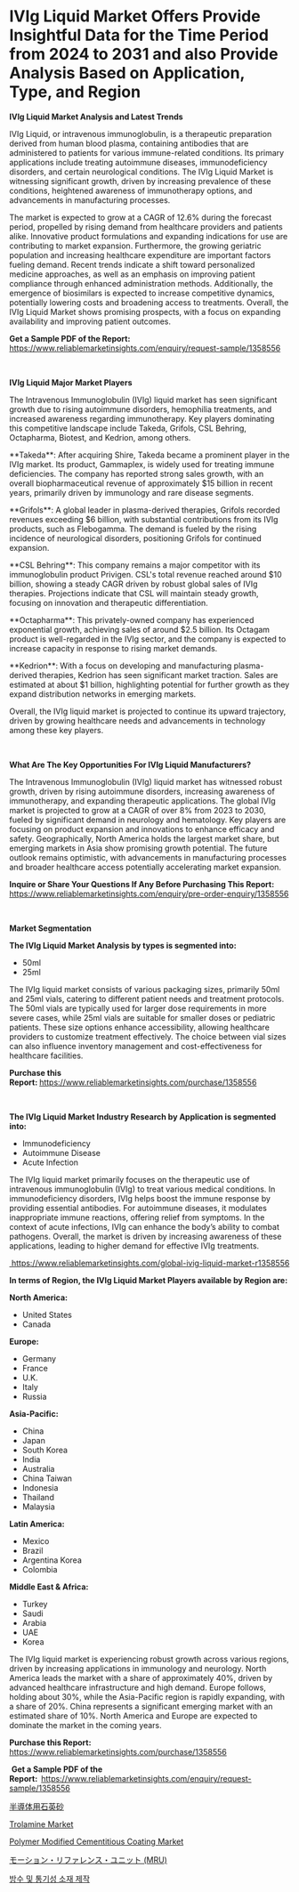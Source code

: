 <p><h1>IVIg Liquid Market Offers Provide Insightful Data for the Time Period from 2024 to 2031 and also Provide Analysis Based on Application, Type, and Region</h1></p><p><strong>IVIg Liquid Market Analysis and Latest Trends</strong></p>
<p><p>IVIg Liquid, or intravenous immunoglobulin, is a therapeutic preparation derived from human blood plasma, containing antibodies that are administered to patients for various immune-related conditions. Its primary applications include treating autoimmune diseases, immunodeficiency disorders, and certain neurological conditions. The IVIg Liquid Market is witnessing significant growth, driven by increasing prevalence of these conditions, heightened awareness of immunotherapy options, and advancements in manufacturing processes.</p><p>The market is expected to grow at a CAGR of 12.6% during the forecast period, propelled by rising demand from healthcare providers and patients alike. Innovative product formulations and expanding indications for use are contributing to market expansion. Furthermore, the growing geriatric population and increasing healthcare expenditure are important factors fueling demand. Recent trends indicate a shift toward personalized medicine approaches, as well as an emphasis on improving patient compliance through enhanced administration methods. Additionally, the emergence of biosimilars is expected to increase competitive dynamics, potentially lowering costs and broadening access to treatments. Overall, the IVIg Liquid Market shows promising prospects, with a focus on expanding availability and improving patient outcomes.</p></p>
<p><strong>Get a Sample PDF of the Report:&nbsp;</strong> <a href="https://www.reliablemarketinsights.com/enquiry/request-sample/1358556">https://www.reliablemarketinsights.com/enquiry/request-sample/1358556</a></p>
<p>&nbsp;</p>
<p><strong>IVIg Liquid Major Market Players</strong></p>
<p><p>The Intravenous Immunoglobulin (IVIg) liquid market has seen significant growth due to rising autoimmune disorders, hemophilia treatments, and increased awareness regarding immunotherapy. Key players dominating this competitive landscape include Takeda, Grifols, CSL Behring, Octapharma, Biotest, and Kedrion, among others.</p><p>**Takeda**: After acquiring Shire, Takeda became a prominent player in the IVIg market. Its product, Gammaplex, is widely used for treating immune deficiencies. The company has reported strong sales growth, with an overall biopharmaceutical revenue of approximately $15 billion in recent years, primarily driven by immunology and rare disease segments.</p><p>**Grifols**: A global leader in plasma-derived therapies, Grifols recorded revenues exceeding $6 billion, with substantial contributions from its IVIg products, such as Flebogamma. The demand is fueled by the rising incidence of neurological disorders, positioning Grifols for continued expansion.</p><p>**CSL Behring**: This company remains a major competitor with its immunoglobulin product Privigen. CSL's total revenue reached around $10 billion, showing a steady CAGR driven by robust global sales of IVIg therapies. Projections indicate that CSL will maintain steady growth, focusing on innovation and therapeutic differentiation.</p><p>**Octapharma**: This privately-owned company has experienced exponential growth, achieving sales of around $2.5 billion. Its Octagam product is well-regarded in the IVIg sector, and the company is expected to increase capacity in response to rising market demands.</p><p>**Kedrion**: With a focus on developing and manufacturing plasma-derived therapies, Kedrion has seen significant market traction. Sales are estimated at about $1 billion, highlighting potential for further growth as they expand distribution networks in emerging markets.</p><p>Overall, the IVIg liquid market is projected to continue its upward trajectory, driven by growing healthcare needs and advancements in technology among these key players.</p></p>
<p>&nbsp;</p>
<p><strong>What Are The Key Opportunities For IVIg Liquid Manufacturers?</strong></p>
<p><p>The Intravenous Immunoglobulin (IVIg) liquid market has witnessed robust growth, driven by rising autoimmune disorders, increasing awareness of immunotherapy, and expanding therapeutic applications. The global IVIg market is projected to grow at a CAGR of over 8% from 2023 to 2030, fueled by significant demand in neurology and hematology. Key players are focusing on product expansion and innovations to enhance efficacy and safety. Geographically, North America holds the largest market share, but emerging markets in Asia show promising growth potential. The future outlook remains optimistic, with advancements in manufacturing processes and broader healthcare access potentially accelerating market expansion.</p></p>
<p><strong>Inquire or Share Your Questions If Any Before Purchasing This Report:</strong> <a href="https://www.reliablemarketinsights.com/enquiry/pre-order-enquiry/1358556">https://www.reliablemarketinsights.com/enquiry/pre-order-enquiry/1358556</a></p>
<p>&nbsp;</p>
<p><strong>Market Segmentation</strong></p>
<p><strong>The IVIg Liquid Market Analysis by types is segmented into:</strong></p>
<p><ul><li>50ml</li><li>25ml</li></ul></p>
<p><p>The IVIg liquid market consists of various packaging sizes, primarily 50ml and 25ml vials, catering to different patient needs and treatment protocols. The 50ml vials are typically used for larger dose requirements in more severe cases, while 25ml vials are suitable for smaller doses or pediatric patients. These size options enhance accessibility, allowing healthcare providers to customize treatment effectively. The choice between vial sizes can also influence inventory management and cost-effectiveness for healthcare facilities.</p></p>
<p><strong>Purchase this Report:&nbsp;</strong><a href="https://www.reliablemarketinsights.com/purchase/1358556">https://www.reliablemarketinsights.com/purchase/1358556</a></p>
<p>&nbsp;</p>
<p><strong>The IVIg Liquid Market Industry Research by Application is segmented into:</strong></p>
<p><ul><li>Immunodeficiency</li><li>Autoimmune Disease</li><li>Acute Infection</li></ul></p>
<p><p>The IVIg liquid market primarily focuses on the therapeutic use of intravenous immunoglobulin (IVIg) to treat various medical conditions. In immunodeficiency disorders, IVIg helps boost the immune response by providing essential antibodies. For autoimmune diseases, it modulates inappropriate immune reactions, offering relief from symptoms. In the context of acute infections, IVIg can enhance the body’s ability to combat pathogens. Overall, the market is driven by increasing awareness of these applications, leading to higher demand for effective IVIg treatments.</p></p>
<p><a href="https://www.reliablemarketinsights.com/global-ivig-liquid-market-r1358556">&nbsp;https://www.reliablemarketinsights.com/global-ivig-liquid-market-r1358556</a></p>
<p><strong>In terms of Region, the IVIg Liquid Market Players available by Region are:</strong></p>
<p>
    <p> <strong> North America: </strong>
        <ul>
            <li>United States</li>
            <li>Canada</li>
        </ul>
        </p> 
    <p> <strong> Europe: </strong>
        <ul>
            <li>Germany</li>
            <li>France</li>
            <li>U.K.</li>
            <li>Italy</li>
            <li>Russia</li>
        </ul>
        </p> 
    <p> <strong> Asia-Pacific: </strong>
        <ul>
            <li>China</li>
            <li>Japan</li>
            <li>South Korea</li>
            <li>India</li>
            <li>Australia</li>
            <li>China Taiwan</li>
            <li>Indonesia</li>
            <li>Thailand</li>
            <li>Malaysia</li>
        </ul>
        </p> 
    <p> <strong> Latin America: </strong>
        <ul>
            <li>Mexico</li>
            <li>Brazil</li>
            <li>Argentina Korea</li>
            <li>Colombia</li>
        </ul>
        </p> 
    <p> <strong> Middle East & Africa: </strong>
        <ul>
            <li>Turkey</li>
            <li>Saudi</li>
            <li>Arabia</li>
            <li>UAE</li>
            <li>Korea</li>
        </ul>
    </p>
    </p>
<p><p>The IVIg liquid market is experiencing robust growth across various regions, driven by increasing applications in immunology and neurology. North America leads the market with a share of approximately 40%, driven by advanced healthcare infrastructure and high demand. Europe follows, holding about 30%, while the Asia-Pacific region is rapidly expanding, with a share of 20%. China represents a significant emerging market with an estimated share of 10%. North America and Europe are expected to dominate the market in the coming years.</p></p>
<p><strong>Purchase this Report: </strong><a href="https://www.reliablemarketinsights.com/purchase/1358556">https://www.reliablemarketinsights.com/purchase/1358556</a></p>
<p>&nbsp;<strong>Get a Sample PDF of the Report:&nbsp;&nbsp;</strong><a href="https://www.reliablemarketinsights.com/enquiry/request-sample/1358556">https://www.reliablemarketinsights.com/enquiry/request-sample/1358556</a></p>
<p><strong></strong></p>
<p><p><a href="https://medium.com/@tffpskgy95/2024%E5%B9%B4%E3%81%8B%E3%82%892031%E5%B9%B4%E3%81%BE%E3%81%A7%E3%81%AE%E6%9C%9F%E9%96%93%E3%81%AB%E3%81%8A%E3%81%91%E3%82%8B%E5%8D%8A%E5%B0%8E%E4%BD%93%E5%B8%82%E5%A0%B4%E3%81%AB%E3%81%8A%E3%81%91%E3%82%8B%E7%9F%B3%E8%8B%B1%E7%A0%82%E3%81%AE%E3%82%B7%E3%82%A7%E3%82%A2%E3%81%A8%E7%AB%B6%E4%BA%89%E7%92%B0%E5%A2%83%E3%81%AB%E9%96%A2%E3%81%99%E3%82%8B%E6%B4%9E%E5%AF%9F-d6790bc5043e">半導体用石英砂</a></p><p><a href="https://issuu.com/reportprime-2/docs/trolamine-market-size-2030.pptx_d934a0c19f2d30">Trolamine Market</a></p><p><a href="https://issuu.com/reportprime-2/docs/polymer-modified-cementitious-coati_99f216c34855f8">Polymer Modified Cementitious Coating Market</a></p><p><a href="https://medium.com/@tffpskgy95/motion-reference-unit-mru-market-%E3%81%AE%E3%82%B0%E3%83%AD%E3%83%BC%E3%83%90%E3%83%AB%E5%B8%82%E5%A0%B4%E6%A6%82%E8%A6%81%E3%81%AF-%E4%B8%96%E7%95%8C%E3%81%8A%E3%82%88%E3%81%B3%E4%B8%BB%E8%A6%81%E5%B8%82%E5%A0%B4%E3%81%AB%E3%81%8A%E3%81%91%E3%82%8B%E6%A5%AD%E7%95%8C%E3%81%AB%E5%BD%B1%E9%9F%BF%E3%82%92%E4%B8%8E%E3%81%88%E3%82%8B%E4%B8%BB%E8%A6%81%E3%81%AA%E3%83%88%E3%83%AC%E3%83%B3%E3%83%89%E3%81%AB%E3%81%A4%E3%81%84%E3%81%A6-%E7%8B%AC%E8%87%AA%E3%81%AE%E8%A6%96%E7%82%B9%E3%82%92%E6%8F%90%E4%BE%9B%E3%81%97%E3%81%BE%E3%81%99-f1fef659e813">モーション・リファレンス・ユニット (MRU)</a></p><p><a href="https://medium.com/@benniedonaldson54/building-waterproof-and-breathable-materials-market-%EC%9D%98-%EA%B8%80%EB%A1%9C%EB%B2%8C-%EC%8B%9C%EC%9E%A5-%EA%B0%9C%EC%9A%94%EB%8A%94-%EC%A0%84-%EC%84%B8%EA%B3%84-%EB%B0%8F-%EC%A3%BC%EC%9A%94-%EC%8B%9C%EC%9E%A5%EC%9D%98-%EC%82%B0%EC%97%85%EC%97%90-%EC%98%81%ED%96%A5%EC%9D%84-%EB%AF%B8%EC%B9%98%EB%8A%94-%EC%A3%BC%EC%9A%94-a89b613d57bd">방수 및 통기성 소재 제작</a></p></p>